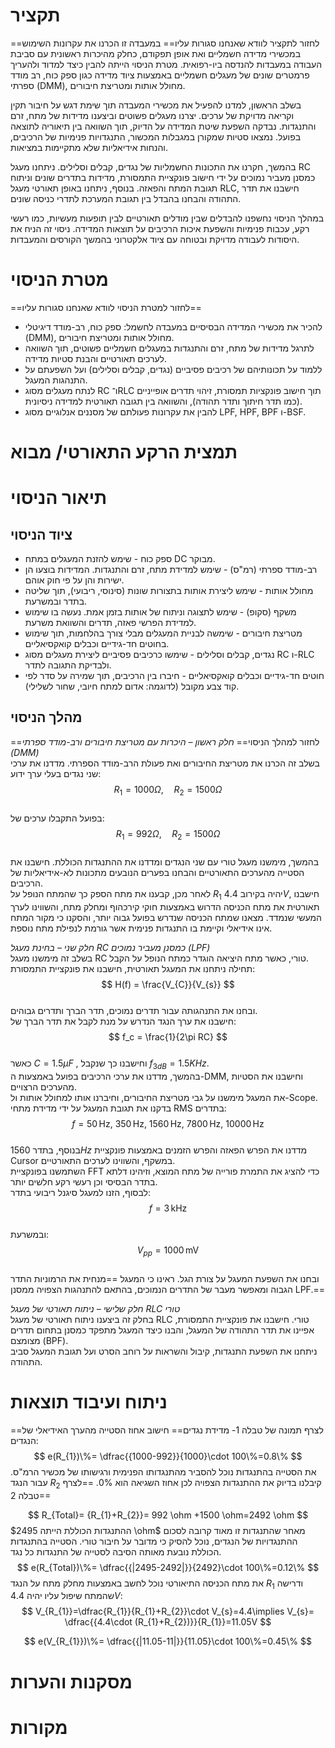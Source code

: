# תקציר
==לחזור לתקציר לוודא שאנחנו סגורות עליו==
במעבדה זו הכרנו את עקרונות השימוש במכשירי מדידה חשמליים ואת אופן תפקודם, כחלק מהיכרות ראשונית עם סביבת העבודה במעבדות להנדסה ביו-רפואית. מטרת הניסוי הייתה להבין כיצד למדוד ולהעריך פרמטרים שונים של מעגלים חשמליים באמצעות ציוד מדידה כגון ספק כוח, רב מודד ספרתי (DMM), מחולל אותות ומטריצת חיבורים.

בשלב הראשון, למדנו להפעיל את מכשירי המעבדה תוך שימת דגש על חיבור תקין וקריאה מדויקת של ערכים. יצרנו מעגלים פשוטים וביצענו מדידות של מתח, זרם והתנגדות. נבדקה השפעת שיטת המדידה על הדיוק, תוך השוואה בין תיאוריה לתוצאה בפועל. נמצאו סטיות שמקורן במגבלות המכשור, התנגדויות פנימיות של הרכיבים, והנחות אידיאליות שלא מתקיימות במציאות.

בהמשך, חקרנו את התכונות החשמליות של נגדים, קבלים וסלילים. ניתחנו מעגל RC כמסנן מעביר נמוכים על ידי חישוב פונקציית התמסורת, מדידות בתדרים שונים וניתוח תגובת המתח והפאזה. בנוסף, ניתחנו באופן תאורטי מעגל RLC, חישבנו את תדר התהודה והבחנו בהבדל בין תגובת המערכת לתדרי כניסה שונים.

במהלך הניסוי נחשפנו להבדלים שבין מודלים תאורטיים לבין תופעות מעשיות, כמו רעשי רקע, עכבות פנימיות והשפעת איכות הרכיבים על תוצאות המדידה. ניסוי זה הניח את היסודות לעבודה מדויקת ובטוחה עם ציוד אלקטרוני בהמשך הקורסים והמעבדות.
# מטרת הניסוי
==לחזור למטרת הניסוי לוודא שאנחנו סגורות עליו==
- להכיר את מכשירי המדידה הבסיסיים במעבדה לחשמל: ספק כוח, רב-מודד דיגיטלי (DMM), מחולל אותות ומטריצת חיבורים.
- לתרגל מדידות של מתח, זרם והתנגדות במעגלים חשמליים פשוטים, תוך השוואה לערכים תאורטיים והבנת סטיות מדידה.
- ללמוד על תכונותיהם של רכיבים פסיביים (נגדים, קבלים וסלילים) ועל השפעתם על התנהגות המעגל.
- לנתח מעגלים מסוג RC ו־RLC תוך חישוב פונקציות תמסורת, זיהוי תדרים אופייניים (כמו תדר חיתוך ותדר תהודה), והשוואה בין תגובה תאורטית למדידה ניסיונית.
- להבין את עקרונות פעולתם של מסננים אנלוגיים מסוג LPF, HPF, BPF ו-BSF.
# תמצית הרקע התאורטי/ מבוא

# תיאור הניסוי
## ציוד הניסוי
- ספק כוח - שימש להזנת המעגלים במתח DC מבוקר. 
- רב-מודד ספרתי (רמ"ס) - שימש למדידת מתח, זרם והתנגדות. המדידות בוצעו הן ישירות והן על פי חוק אוהם.
- מחולל אותות - שימש ליצירת אותות בתצורות שונות (סינוסי, ריבועי), תוך שליטה בתדר ובמשרעת.
- משקף (סקופ) - שימש לתצוגה וניתוח של אותות בזמן אמת. נעשה בו שימוש למדידת הפרשי פאזה, תדרים והשוואת משרעת.
- מטריצת חיבורים - שימשה לבניית המעגלים מבלי צורך בהלחמות, תוך שימוש בחוטים חד-גידיים וכבלים קואקסיאליים.
- נגדים, קבלים וסלילים - שימשו כרכיבים פסיביים ליצירת מעגלים מסוג RC ו-RLC ולבדיקת התגובה לתדר.
- חוטים חד-גידיים וכבלים קואקסיאליים - חיברו בין הרכיבים, תוך שמירה על סדר לפי קוד צבע מקובל (לדוגמה: אדום למתח חיובי, שחור לשלילי).
## מהלך הניסוי
==לחזור למהלך הניסוי==
*חלק ראשון – היכרות עם מטריצת חיבורים ורב-מודד ספרתי (DMM)*  
בשלב זה הכרנו את מטריצת החיבורים ואת פעולת הרב-מודד הספרתי. מדדנו את ערכי שני נגדים בעלי ערך ידוע:  
$$
R_1 = 1000\Omega, \quad R_2 = 1500\Omega
$$  
בפועל התקבלו ערכים של:  
$$
R_1 = 992\Omega, \quad R_2 = 1500\Omega
$$  
בהמשך, מימשנו מעגל טורי עם שני הנגדים ומדדנו את ההתנגדות הכוללת. חישבנו את הסטייה מהערכים התאורטיים והבחנו בפערים הנובעים מתכונות לא-אידיאליות של הרכיבים.  
לאחר מכן, קבענו את מתח הספק כך שהמתח הנופל על $R_{1}$ יהיה בקירוב $4.4V$, חישבנו תאורטית את מתח הכניסה הדרוש באמצעות חוקי  קירכהוף ומחלק מתח, והשווינו לערך המעשי שנמדד. מצאנו שמתח הכניסה שנדרש בפועל גבוה יותר, והסקנו כי מקור המתח אינו אידיאלי וקיימת בו התנגדות פנימית אשר גורמת לנפילת מתח נוספת.

*חלק שני – בחינת מעגל RC כמסנן מעביר נמוכים (LPF)*  
בשלב זה מימשנו מעגל RC טורי, כאשר מתח היציאה הוגדר כמתח הנופל על הקבל.  
תחילה ניתחנו את המעגל תאורטית, חישבנו את פונקציית התמסורת:  
$$
H(f) = \frac{V_{C}}{V_{s}}
$$  
ובחנו את התנהגותה עבור תדרים נמוכים, תדר הברך ותדרים גבוהים.  
חישבנו את ערך הנגד הנדרש על מנת לקבל את תדר הברך של:  
$$
f_c = \frac{1}{2\pi RC}
$$  
כאשר  $C=1.5 \mu F$ , וחישבנו כך שנקבל $f_{3dB}=1.5KHz$.  
בהמשך, מדדנו את ערכי הרכיבים בפועל באמצעות ה-DMM, וחישבנו את הסטיות מהערכים הרצויים.  
את המעגל מימשנו על גבי מטריצת החיבורים, וחיברנו אותו למחולל אותות ול-Scope.  
בדקנו את תגובת המעגל על ידי מדידת מתחי RMS בתדרים:  
$$
f = 50\,\text{Hz},\ 350\,\text{Hz},\ 1560\,\text{Hz},\ 7800\,\text{Hz},\ 10000\,\text{Hz}
$$  
בנוסף, בתדר $1560Hz$ מדדנו את הפרש הפאזה והפרש הזמנים באמצעות פונקציית Cursor במשקף, והשווינו לערכים התאורטיים.  
השתמשנו בפונקציית FFT כדי להציג את התמרת פורייה של מתח המוצא, וזיהינו דלתא בתדר הבסיסי וכן רעשי רקע חלשים יותר.  
לבסוף, הזנו למעגל סיגנל ריבועי בתדר:  
$$
f = 3\,\text{kHz}
$$  
ובמשרעת:  
$$
V_{pp} = 1000\,\text{mV}
$$  
ובחנו את השפעת המעגל על צורת הגל. ראינו כי המעגל ==מנחית את הרמוניות התדר הגבוה ומאפשר מעבר של התדרים הנמוכים, בהתאם להתנהגות הצפויה ממסנן LPF.==

*חלק שלישי – ניתוח תאורטי של מעגל RLC טורי*  
בחלק זה ביצענו ניתוח תאורטי של מעגל RLC טורי. חישבנו את פונקציית התמסורת, אפיינו את תדר התהודה של המעגל, והבנו כיצד המעגל מתפקד כמסנן בתחום תדרים מצומצם (BPF).  
ניתחנו את השפעת התנגדות, קיבול והשראות על רוחב הסרט ועל תגובת המעגל סביב התהודה.

# ניתוח ועיבוד תוצאות
==לצרף תמונה של טבלה 1- מדידת נגדים==
חישוב אחוז הסטייה מהערך האידיאלי של הנגדים: 
$$
e(R_{1})\%= \dfrac{{1000-992}}{1000}\cdot 100\%=0.8\%
$$
את הסטייה בהתנגדות נוכל להסביר מהתנגדותו הפנימית ורגישותו של מכשיר הרמ"ס. 
עבור הנגד $R_{2}$ קיבלנו בדיוק את ההתנגדות הצפויה לכן אחוז השגיאה הוא $0\%$. 
==לצרף טבלה 2==

$$
R_{Total}= {R_{1}+R_{2}}= 992 \ohm +1500 \ohm=2492 \ohm
$$
ההתנגדות הכוללת הייתה $2495 \ohm$ מאחר שהתנגדות זו מאוד קרובה לסכום ההתנגדויות של הנגדים, נוכל להסיק כי מדובר על חיבור טורי. הסטייה בהתנגדות הכוללת נובעת מאותה הסיבה לסטייה של התנגדות כל נגד.  
$$
e(R_{Total})\%= \dfrac{{|2495-2492|}}{2492}\cdot 100\%=0.12\%
$$
את מתח הכניסה התיאורטי נוכל לחשב באמצעות מחלק מתח על הנגד $R_{1}$ ודרישה שהמתח שיפול עליו יהיה $4.4V$: 
$$
V_{R_{1}}=\dfrac{R_{1}}{R_{1}+R_{2}}\cdot V_{s}=4.4\implies V_{s}= \dfrac{{4.4\cdot (R_{1}+R_{2})}}{R_{1}}=11.05V
$$

$$
e(V_{R_{1}})\%= \dfrac{{|11.05-11|}}{11.05}\cdot 100\%=0.45\%
$$
# מסקנות והערות
# מקורות

